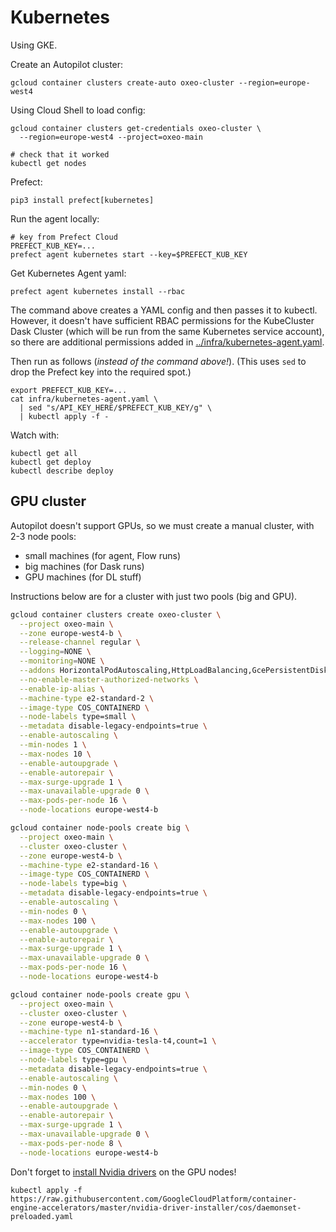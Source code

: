 # Kubernetes

Using GKE.

Create an Autopilot cluster:
```
gcloud container clusters create-auto oxeo-cluster --region=europe-west4
```

Using Cloud Shell to load config:
```
gcloud container clusters get-credentials oxeo-cluster \
  --region=europe-west4 --project=oxeo-main

# check that it worked
kubectl get nodes
```

Prefect:
```
pip3 install prefect[kubernetes]
```

Run the agent locally:
```
# key from Prefect Cloud
PREFECT_KUB_KEY=...
prefect agent kubernetes start --key=$PREFECT_KUB_KEY
```

Get Kubernetes Agent yaml:
```
prefect agent kubernetes install --rbac
```

The command above creates a YAML config and then passes it to kubectl. However, it doesn't have sufficient RBAC permissions for the KubeCluster Dask Cluster (which will be run from the same Kubernetes service account), so there are additional permissions added in [../infra/kubernetes-agent.yaml](../infra/kubernetes-agent.yaml).

Then run as follows (*instead of the command above!*). (This uses `sed` to drop the Prefect key into the required spot.)
```
export PREFECT_KUB_KEY=...
cat infra/kubernetes-agent.yaml \
  | sed "s/API_KEY_HERE/$PREFECT_KUB_KEY/g" \
  | kubectl apply -f -
```

Watch with:
```
kubectl get all
kubectl get deploy
kubectl describe deploy
```

## GPU cluster
Autopilot doesn't support GPUs, so we must create a manual cluster, with 2-3 node pools:
- small machines (for agent, Flow runs)
- big machines (for Dask runs)
- GPU machines (for DL stuff)

Instructions below are for a cluster with just two pools (big and GPU).

```bash
gcloud container clusters create oxeo-cluster \
  --project oxeo-main \
  --zone europe-west4-b \
  --release-channel regular \
  --logging=NONE \
  --monitoring=NONE \
  --addons HorizontalPodAutoscaling,HttpLoadBalancing,GcePersistentDiskCsiDriver \
  --no-enable-master-authorized-networks \
  --enable-ip-alias \
  --machine-type e2-standard-2 \
  --image-type COS_CONTAINERD \
  --node-labels type=small \
  --metadata disable-legacy-endpoints=true \
  --enable-autoscaling \
  --min-nodes 1 \
  --max-nodes 10 \
  --enable-autoupgrade \
  --enable-autorepair \
  --max-surge-upgrade 1 \
  --max-unavailable-upgrade 0 \
  --max-pods-per-node 16 \
  --node-locations europe-west4-b
```

```bash
gcloud container node-pools create big \
  --project oxeo-main \
  --cluster oxeo-cluster \
  --zone europe-west4-b \
  --machine-type e2-standard-16 \
  --image-type COS_CONTAINERD \
  --node-labels type=big \
  --metadata disable-legacy-endpoints=true \
  --enable-autoscaling \
  --min-nodes 0 \
  --max-nodes 100 \
  --enable-autoupgrade \
  --enable-autorepair \
  --max-surge-upgrade 1 \
  --max-unavailable-upgrade 0 \
  --max-pods-per-node 16 \
  --node-locations europe-west4-b
```

```bash
gcloud container node-pools create gpu \
  --project oxeo-main \
  --cluster oxeo-cluster \
  --zone europe-west4-b \
  --machine-type n1-standard-16 \
  --accelerator type=nvidia-tesla-t4,count=1 \
  --image-type COS_CONTAINERD \
  --node-labels type=gpu \
  --metadata disable-legacy-endpoints=true \
  --enable-autoscaling \
  --min-nodes 0 \
  --max-nodes 100 \
  --enable-autoupgrade \
  --enable-autorepair \
  --max-surge-upgrade 1 \
  --max-unavailable-upgrade 0 \
  --max-pods-per-node 8 \
  --node-locations europe-west4-b
```

Don't forget to [install Nvidia drivers](https://cloud.google.com/kubernetes-engine/docs/how-to/gpus#installing_drivers) on the GPU nodes!
```
kubectl apply -f https://raw.githubusercontent.com/GoogleCloudPlatform/container-engine-accelerators/master/nvidia-driver-installer/cos/daemonset-preloaded.yaml
```
